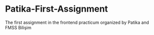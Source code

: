 # Patika-First-Assignment
The first assignment in the frontend practicum organized by Patika and FMSS Bilişim
